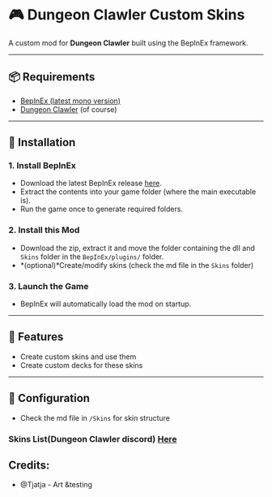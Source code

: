 # 🎮 Dungeon Clawler Custom Skins 

A custom mod for **Dungeon Clawler** built using the BepInEx framework.

---

## 📦 Requirements

- [BepInEx (latest mono version) ](https://github.com/BepInEx/BepInEx/releases) 
- [Dungeon Clawler](https://store.steampowered.com/app/2356780/Dungeon_Clawler/) (of course)

---

## 🧰 Installation

### 1. Install BepInEx

- Download the latest BepInEx release [here](https://github.com/BepInEx/BepInEx/releases).
- Extract the contents into your game folder (where the main executable is).
- Run the game once to generate required folders.

### 2. Install this Mod

- Download the zip, extract it and move the folder containing the dll and `Skins` folder in the `BepInEx/plugins/` folder.
- *(optional)*Create/modify skins (check the md file in the `Skins` folder) 

### 3. Launch the Game

- BepInEx will automatically load the mod on startup.

---

## 🧪 Features

- Create custom skins and use them
- Create custom decks for these skins

---

## 🔧 Configuration
- Check the md file in `/Skins` for skin structure

### Skins List(Dungeon Clawler discord) [Here](https://discord.com/channels/1214958125753311262/1369586721846595668)
## Credits:
- @Tjatja - Art &testing
